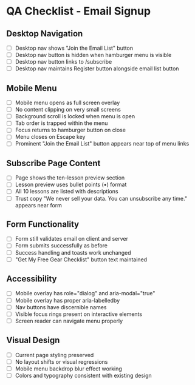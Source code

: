 # QA Checklist - Email Signup

## Desktop Navigation
- [ ] Desktop nav shows "Join the Email List" button
- [ ] Desktop nav button is hidden when hamburger menu is visible
- [ ] Desktop nav button links to /subscribe
- [ ] Desktop nav maintains Register button alongside email list button

## Mobile Menu
- [ ] Mobile menu opens as full screen overlay
- [ ] No content clipping on very small screens
- [ ] Background scroll is locked when menu is open
- [ ] Tab order is trapped within the menu
- [ ] Focus returns to hamburger button on close
- [ ] Menu closes on Escape key
- [ ] Prominent "Join the Email List" button appears near top of menu links

## Subscribe Page Content
- [ ] Page shows the ten-lesson preview section
- [ ] Lesson preview uses bullet points (•) format
- [ ] All 10 lessons are listed with descriptions
- [ ] Trust copy "We never sell your data. You can unsubscribe any time." appears near form

## Form Functionality
- [ ] Form still validates email on client and server
- [ ] Form submits successfully as before
- [ ] Success handling and toasts work unchanged
- [ ] "Get My Free Gear Checklist" button text maintained

## Accessibility
- [ ] Mobile overlay has role="dialog" and aria-modal="true"
- [ ] Mobile overlay has proper aria-labelledby
- [ ] Nav buttons have discernible names
- [ ] Visible focus rings present on interactive elements
- [ ] Screen reader can navigate menu properly

## Visual Design
- [ ] Current page styling preserved
- [ ] No layout shifts or visual regressions
- [ ] Mobile menu backdrop blur effect working
- [ ] Colors and typography consistent with existing design